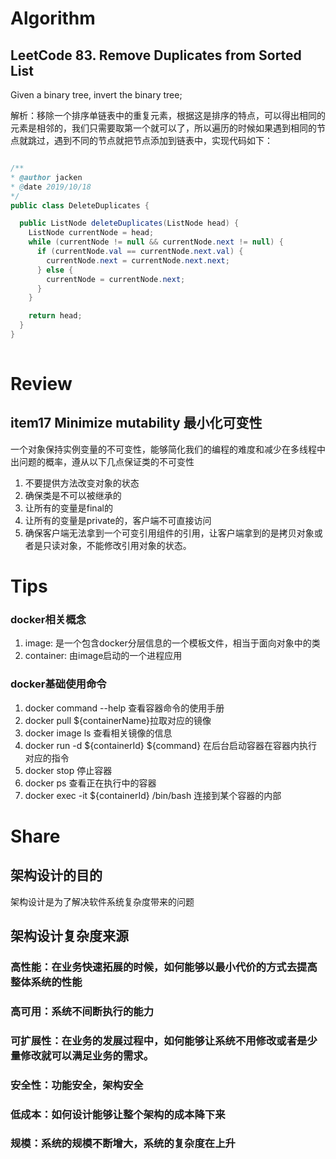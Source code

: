 # Algorithm

## LeetCode 83. Remove Duplicates from Sorted List

Given a binary tree, invert the binary tree;

解析：移除一个排序单链表中的重复元素，根据这是排序的特点，可以得出相同的元素是相邻的，我们只需要取第一个就可以了，所以遍历的时候如果遇到相同的节点就跳过，遇到不同的节点就把节点添加到链表中，实现代码如下：

```java

/**
* @author jacken
* @date 2019/10/18
*/
public class DeleteDuplicates {

  public ListNode deleteDuplicates(ListNode head) {
    ListNode currentNode = head;
    while (currentNode != null && currentNode.next != null) {
      if (currentNode.val == currentNode.next.val) {
        currentNode.next = currentNode.next.next;
      } else {
        currentNode = currentNode.next;
      }
    }

    return head;
  }
}
  
```

# Review  
  
  ## item17 Minimize mutability 最小化可变性
  一个对象保持实例变量的不可变性，能够简化我们的编程的难度和减少在多线程中出问题的概率，遵从以下几点保证类的不可变性
  
  1. 不要提供方法改变对象的状态
  2. 确保类是不可以被继承的
  3. 让所有的变量是final的
  4. 让所有的变量是private的，客户端不可直接访问
  5. 确保客户端无法拿到一个可变引用组件的引用，让客户端拿到的是拷贝对象或者是只读对象，不能修改引用对象的状态。

# Tips

 ### docker相关概念
 
 1. image: 是一个包含docker分层信息的一个模板文件，相当于面向对象中的类
 2. container: 由image启动的一个进程应用

 ### docker基础使用命令
 1. docker command --help 查看容器命令的使用手册
 2. docker pull ${containerName}拉取对应的镜像
 3. docker image ls 查看相关镜像的信息
 4. docker run -d ${containerId} ${command} 在后台启动容器在容器内执行对应的指令
 5. docker stop 停止容器
 6. docker ps 查看正在执行中的容器
 7. docker exec -it ${containerId} /bin/bash 连接到某个容器的内部
 
  
  
  
# Share
  
  ## 架构设计的目的
    
  架构设计是为了解决软件系统复杂度带来的问题
  
  ## 架构设计复杂度来源
  
  ### 高性能：在业务快速拓展的时候，如何能够以最小代价的方式去提高整体系统的性能
  
  ### 高可用：系统不间断执行的能力
  
  ### 可扩展性：在业务的发展过程中，如何能够让系统不用修改或者是少量修改就可以满足业务的需求。
  
  ### 安全性：功能安全，架构安全
  
  ### 低成本：如何设计能够让整个架构的成本降下来
  
  ### 规模：系统的规模不断增大，系统的复杂度在上升
  
  
  
   
  
  
  

